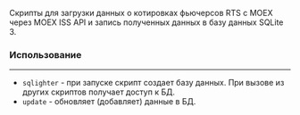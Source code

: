 Скрипты для загрузки данных о котировках фьючерсов RTS с MOEX через MOEX ISS API и запись полученных данных в базу данных SQLite 3.

### Использование
---
* `sqlighter` - при запуске скрипт создает базу данных. При вызове из других скриптов получает доступ к БД.
* `update` - обновляет (добавляет) данные в БД.